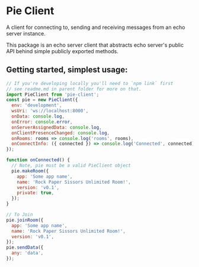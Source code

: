 # Pie Client

A client for connecting to, sending and receiving messages from an echo server instance.

This package is an echo server client that abstracts echo server's public API behind simple publicly exported methods.

## Getting started, simplest usage:

```js
// If you're developing locally you'll need to `npm link` first
// see readme.md in parent folder for more on that.
import PieClient from 'pie-client';
const pie = new PieClient({
  env: 'development',
  wsUri: 'ws://localhost:8000',
  onData: console.log,
  onError: console.error,
  onServerAssignedData: console.log,
  onClientPresenceChanged: console.log,
  onRooms: rooms => console.log('rooms', rooms),
  onConnectInfo: ({ connected }) => console.log('Connected', connected),
});
```

```js
function onConnected() {
  // Note, pie must be a valid PieClient object
  pie.makeRoom({
    app: 'Some app name',
    name: 'Rock Paper Sissors Unlimited Room!',
    version: 'v0.1',
    private: true,
  });
}
```

```js
// To Join
pie.joinRoom({
  app: 'Some app name',
  name: 'Rock Paper Sissors Unlimited Room!',
  version: 'v0.1',
});
pie.sendData({
  any: 'data',
});
```
